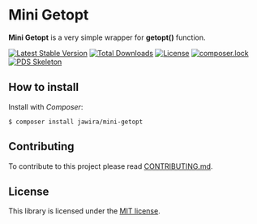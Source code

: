 Mini Getopt
===========

**Mini Getopt** is a very simple wrapper for **getopt()** function.

[![Latest Stable Version](https://poser.pugx.org/jawira/mini-getopt/v/stable)](https://packagist.org/packages/jawira/mini-getopt)
[![Total Downloads](https://poser.pugx.org/jawira/mini-getopt/downloads)](https://packagist.org/packages/jawira/mini-getopt)
[![License](https://poser.pugx.org/jawira/mini-getopt/license)](https://packagist.org/packages/jawira/mini-getopt)
[![composer.lock](https://poser.pugx.org/jawira/mini-getopt/composerlock)](https://packagist.org/packages/jawira/mini-getopt)
[![PDS Skeleton](https://img.shields.io/badge/pds-skeleton-blue.svg)](https://github.com/php-pds/skeleton)

How to install
--------------

Install with _Composer_:

```
$ composer install jawira/mini-getopt
```

Contributing
------------

To contribute to this project please read [CONTRIBUTING.md](./CONTRIBUTING.md).

License
-------

This library is licensed under the [MIT license](./LICENSE).
